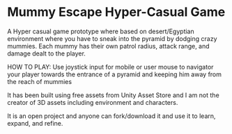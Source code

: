 # Mummy Escape Hyper-Casual Game

A Hyper casual game prototype where based on desert/Egyptian environment where you have to sneak into the pyramid by dodging crazy mummies. 
Each mummy has their own patrol radius, attack range, and damage dealt to the player. 

HOW TO PLAY:
Use joystick input for mobile or user mouse to navigator your player towards the entrance of a pyramid and keeping him away from the reach of mummies

It has been built using free assets from Unity Asset Store and I am not the creator of 3D assets including environment and characters. 

It is an open project and anyone can fork/download it and use it to learn, expand, and refine.
